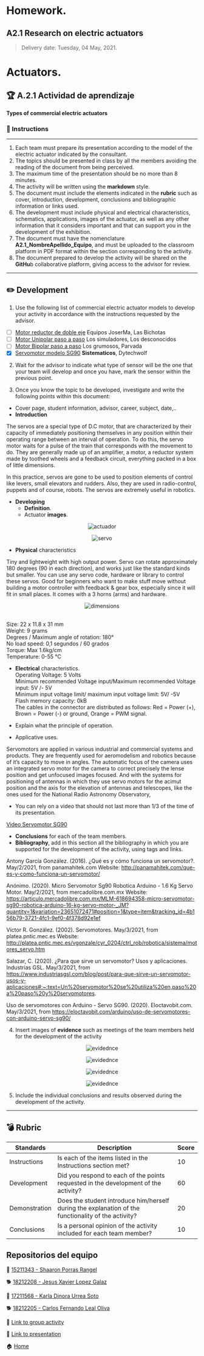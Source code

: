 # **Homework.**  

## A2.1 Research on electric actuators

> Delivery date: Tuesday, 04 May, 2021.
> 

# Actuators.

## :trophy: A.2.1 Actividad de aprendizaje

**Types of commercial electric actuators**



### :blue_book: Instructions
___

1. Each team must prepare its presentation according to the model of the electric actuator indicated by the consultant.
2. The topics should be presented in class by all the members avoiding the reading of the document from being perceived.
3. The maximum time of the presentation should be no more than 8 minutes.
4. The activity will be written using the **markdown** style.
5. The document must include the elements indicated in the **rubric** such as cover, introduction, development, conclusions and bibliographic information or links used.
6. The development must include physical and electrical characteristics, schematics, applications, images of the actuator, as well as any other information that it considers important and that can support you in the development of the exhibition.
7. The document must have the nomenclature **A2.1_NombreApellido_Equipo**, and must be uploaded to the classroom platform in PDF format within the section corresponding to the activity.
8. The document prepared to develop the activity will be shared on the **GitHu**b collaborative platform, giving access to the advisor for review.

___

## :pencil2: Development

1. Use the following list of commercial electric actuator models to develop your activity in accordance with the instructions requested by the advisor.
  - [ ] [Motor reductor de doble eje](https://articulo.mercadolibre.com.mx/MLM-651722486-motor-reductor-de-doble-eje-recto-3-vcc-mot-120-_JM?quantity=1#position=3&type=item&tracking_id=36396cb4-7b75-41a3-97e3-a0c6af6709c3) Equipos JoserMa, Las Bichotas
  - [ ] [Motor Unipolar paso a paso](https://articulo.mercadolibre.com.mx/MLM-587352935-motor-a-pasos-pm55l-048-unipolar-75-por-paso-con-cables-_JM?quantity=1#position=3&type=item&tracking_id=1a7ba1b9-b483-4d15-889f-2b970c4779c2) Los simuladores, Los desconocidos
  - [ ] [Motor Bipolar paso a paso](https://articulo.mercadolibre.com.mx/MLM-783827003-motores-a-pasos-nema-23-bipolar-13kg-minebea-japones-arduino-_JM?quantity=1#position=2&type=item&tracking_id=f05c36d1-e3e0-4d19-b76e-8bbd132124fd) Los grumosos, Parvada
  - [x] [Servomotor modelo SG90](https://articulo.mercadolibre.com.mx/MLM-618694358-micro-servomotor-sg90-robotica-arduino-16-kg-servo-motor-_JM?quantity=1&variation=23651072471#position=1&type=item&tracking_id=4b156b79-3721-4fc1-9ef0-4f378d92e1ef) **Sistematicos**, Dytechwolf

2. Wait for the advisor to indicate what type of sensor will be the one that your team will develop and once you have, mark the sensor within the previous point.

3. Once you know the topic to be developed, investigate and write the following points within this document:
- Cover page, student information, advisor, career, subject, date,..
- **Introduction** 

The servos are a special type of D.C motor, that are characterized by their capacity of immediately positioning themselves in any position within their operating range between an interval of operation. To do this, the servo motor waits for a pulse of the train that corresponds with the movement to do. They are generally made up of an amplifier, a motor, a reductor system made by toothed wheels and a feedback circuit, everything packed in a box of little dimensions.

In this practice, servos are gone to be used to position elements of control like levers, small elevators and rudders. Also, they are used in radio-control, puppets and of course, robots. The servos are extremely useful in robotics.
- **Developing**
  - **Definition**.
  - Actuator **images**.
 <p align="center"> 
        <img alt="actuador" src="https://github.com/ShaaronPR/Sistemas-Programables/blob/main/imagenes/presentacion2/actuador.JPG?raw=true">
</p>
<p align="center"> 
        <img alt="servo" src="https://github.com/ShaaronPR/Sistemas-Programables/blob/main/imagenes/presentacion2/actuador2.JPG?raw=true">
</p>


  - **Physical** characteristics 
    
 Tiny and lightweight with high output power. Servo can rotate approximately 180 degrees (90 in each direction), and works just like the standard kinds
but smaller. You can use any servo code, hardware or library to control these servos. Good for beginners who want to make stuff move without building a
motor controller with feedback & gear box, especially since it will fit in small places. It comes with a 3 horns (arms) and hardware.
<p align="center"> 
        <img alt="dimensions" src="https://github.com/ShaaronPR/Sistemas-Programables/blob/main/imagenes/presentacion2/dimensions.JPG?raw=true">
</p>

 <br>
Size: 22 x 11.8 x 31 mm   <br>
Weight: 9 grams   <br>
Degrees / Maximum angle of rotation: 180°  <br>
No load speed: 0,1 segundos / 60 grados  <br>
Torque: Max 1.6kg/cm  <br>
Temperature: 0-55 °C   <br>

  - **Electrical** characteristics. <br>
Operating Voltage: 5 Volts<br>
Minimum recommended Voltage input/Maximum recommended Voltage input: 5V /- 5V<br>
Minimum input voltage limit/ maximum input voltage limit: 5V/ -5V<br>
Flash memory capacity: 0kB<br>
The cables in the connector are distributed as follows: Red = Power (+), Brown = Power (-) or ground, Orange = PWM signal.<br>

  - Explain what the principle of operation.
  - Applicative uses.
  
Servomotors are applied in various industrial and commercial systems and products. 
They are frequently used for aeromodelism and robotics because of it’s capacity to move in angles.
The automatic focus of the camera uses an integrated servo motor for the camera to correct precisely the lense position  and get unfocused images focused. 
And with the systems for positioning of antennas in which they use servo motors for the acimut position  and the axis for the elevation of antennas and telescopes, like the ones used for the National Radio Astronomy Observatory,

  - You can rely on a video that should not last more than 1/3 of the time of its presentation.
  
[Video Servomotor SG90](https://youtu.be/Lcmk9wZOlx0)
- **Conclusions** for each of the team members.
- **Bibliography**, add in this section all the bibliography in which you are supported for the development of the activity, using tags and links.

Antony García González. (2016). ¿Qué es y cómo funciona un servomotor?. May/2/2021, from panamahitek.com Website: http://panamahitek.com/que-es-y-como-funciona-un-servomotor/

Anónimo. (2020). Micro Servomotor Sg90 Robotica Arduino - 1.6 Kg Servo Motor. May/2/2021, from mercadolibre.com.mx Website: https://articulo.mercadolibre.com.mx/MLM-618694358-micro-servomotor-sg90-robotica-arduino-16-kg-servo-motor-_JM?quantity=1&variation=23651072471#position=1&type=item&tracking_id=4b156b79-3721-4fc1-9ef0-4f378d92e1ef

Víctor R. González. (2002). Servomotores. May/3/2021, from platea.pntic.mec.es Website: http://platea.pntic.mec.es/vgonzale/cyr_0204/ctrl_rob/robotica/sistema/motores_servo.htm

Salazar, C. (2020). ¿Para que sirve un servomotor? Usos y aplicaciones. Industrias GSL. May/3/2021, from https://www.industriasgsl.com/blog/post/para-que-sirve-un-servomotor-usos-y-aplicaciones#:~:text=Un%20servomotor%20se%20utiliza%20en,paso%20a%20paso%20y%20servomotores.

Uso de servomotores con Arduino - Servo SG90. (2020). Eloctavobit.com. May/3/2021, from https://eloctavobit.com/arduino/uso-de-servomotores-con-arduino-servo-sg90/

4. Insert images of **evidence** such as meetings of the team members held for the development of the activity

<p align="center"> 
        <img alt="evidednce" src="https://github.com/ShaaronPR/Sistemas-Programables/blob/main/imagenes/presentacion2/ev%20(1).JPG?raw=true">
</p>
<p align="center"> 
        <img alt="evidednce" src="https://github.com/ShaaronPR/Sistemas-Programables/blob/main/imagenes/presentacion2/ev%20(2).JPG?raw=true">
</p>
<p align="center"> 
        <img alt="evidednce" src="https://github.com/ShaaronPR/Sistemas-Programables/blob/main/imagenes/presentacion2/ev%20(3).JPG?raw=true">
</p>
<p align="center"> 
        <img alt="evidednce" src="https://github.com/ShaaronPR/Sistemas-Programables/blob/main/imagenes/presentacion2/ev%20(4).JPG?raw=true">
</p>

5. Include the individual conclusions and results observed during the development of the activity.

___

## :bomb: Rubric

| **Standards** | **Description**                                                                                       | **Score** |
| ------------- | ----------------------------------------------------------------------------------------------------- | --------- |
| Instructions  | Is each of the items listed in the Instructions section met?                                          | 10        |
| Development   | Did you respond to each of the points requested in the development of the activity?                   | 60        |
| Demonstration | Does the student introduce him/herself during the explanation of the functionality of the activity?   | 20        |
| Conclusions   | Is a personal opinion of the activity included for each team member?                                  | 10        |


## Repositorios del equipo

🥞 [15211343 - Shaaron Porras Rangel](https://github.com/ShaaronPR/Tareas)

🐕 [18212208 - Jesus Xavier Lopez Galaz](https://github.com/LopezJesus/Sistemas-Programables)

🧀 [17211568 - Karla Dinora Urrea Soto](https://github.com/Karldin11/SistemasProgramables)

🐕 [18212205 - Carlos Fernando Leal Oliva](https://github.com/FernandoOliva18212205/SistemasProgramables)

:file_folder: [Link to group activity](https://github.com/ShaaronPR/Sistemas-Programables/blob/main/A2.1_NombreApellido_Sistematicos.md)

:file_folder: [Link to presentation](---)


:house: [Home](https://github.com/ShaaronPR/Sistemas-Programables)

